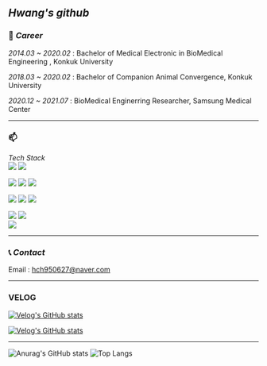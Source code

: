 ## _Hwang's github_

### 💼 _Career_
_2014.03 ~ 2020.02_ : Bachelor of Medical Electronic in BioMedical Engineering , Konkuk University

_2018.03 ~ 2020.02_ : Bachelor of Companion Animal Convergence, Konkuk University

_2020.12 ~ 2021.07_ : BioMedical Enginerring Researcher, Samsung Medical Center
<hr/>

### 📫
_Tech Stack_  
<img src="https://img.shields.io/badge/JavaScript-F7DF1E?style=flat-square&logo=JavaScript&logoColor=black"/></a> ![](https://img.shields.io/badge/Node.js-ABF200?style=flat-square&logo=node.js&logoColor=white)&nbsp; 

<img src="https://img.shields.io/badge/Spring-6DB33F?style=squre&logo=spring&logoColor=white"/></a> <img src="https://img.shields.io/badge/Flask-000000?style=squre&logo=flask&logoColor=white"/></a> <img src="https://img.shields.io/badge/Java-964B00?style=squre&logo=java&logoColor=white"/></a>  


<img src="https://img.shields.io/badge/MongoDB-47A248?style=squre&logo=MongoDB&logoColor=white"/></a> <img src="https://img.shields.io/badge/MariaDB-003545?style=squre&logo=mariaDB&logoColor=white"/></a> ![](https://img.shields.io/badge/MySQL-4479A1?style=flat-square&logo=mysql&logoColor=white)&nbsp; 

<img src="https://img.shields.io/badge/HTML5-E34F26?style=HTML5&logo=spring&logoColor=white"/></a> <img src="https://img.shields.io/badge/CSS3-1572B6?style=squre&logo=CSS3&logoColor=white"/></a>  
<img src="https://img.shields.io/badge/C-A8B9CC?style=squre&logo=C&logoColor=white"/></a>
<hr/>

### 📞 _Contact_
Email : hch950627@naver.com
<hr/>

### VELOG

[![Velog's GitHub stats](https://velog-readme-stats.vercel.app/api/badge?name=HWANG   )](https://velog.io/@changchanghwang)

[![Velog's GitHub stats](https://velog-readme-stats.vercel.app/api?name=changchanghwang)](https://github.com/changchanghwang/velog-readme-stats)
<hr/>

![Anurag's GitHub stats](https://github-readme-stats.vercel.app/api?username=changchanghwang&&show_icons=true&theme=great-gatsby) ![Top Langs](https://github-readme-stats.vercel.app/api/top-langs/?username=changchanghwang)
